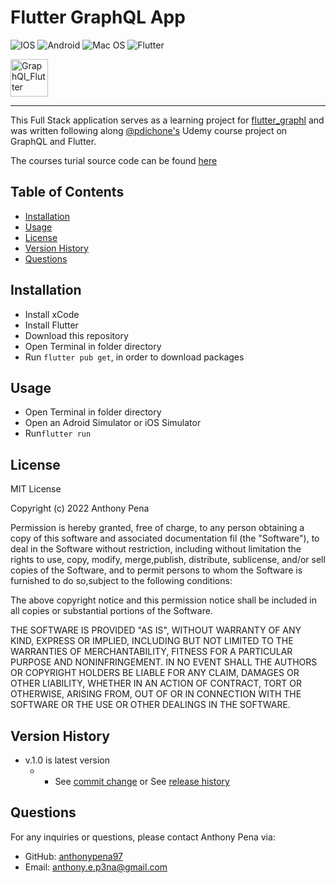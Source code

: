 # Flutter GraphQL App

![IOS](https://img.shields.io/badge/iOS-000000?style=for-the-badge&logo=ios&logoColor=white) 
![Android](https://img.shields.io/badge/Android-3DDC84?style=for-the-badge&logo=android&logoColor=white) 
![Mac OS](https://img.shields.io/badge/mac%20os-000000?style=for-the-badge&logo=macos&logoColor=F0F0F0)
![Flutter](https://img.shields.io/badge/Flutter-%2302569B.svg?style=for-the-badge&logo=Flutter&logoColor=white)

<img width="60" alt="GraphQl_Flutter" src="https://user-images.githubusercontent.com/79285555/187557333-03d73263-06ba-4822-b4c8-b42ca8bbb31e.gif">

<hr>

This Full Stack application serves as a learning project for [flutter_graphl](https://pub.dev/packages/graphql_flutter) and was written following along [@pdichone's](https://www.udemy.com/share/1056S83@c_ksOEYVYDMpFd_DAF8QD2AKHQL9OctJhW-OTOv6Eha0AWVzvX9aGIp2kiqcFMDX_A==/) Udemy course project on GraphQL and Flutter.

The courses turial source code can be found [here](https://github.com/pdichone/flutter-graphql-course)


## Table of Contents

- [Installation](#installation)
- [Usage](#usage)
- [License](#license)
- [Version History](#version)
- [Questions](#questions)

## Installation

- Install xCode
- Install Flutter
- Download this repository
- Open Terminal in folder directory
- Run `flutter pub get`, in order to download packages

## Usage

- Open Terminal in folder directory
- Open an Adroid Simulator or iOS Simulator
- Run`flutter run`

## License

MIT License

Copyright (c) 2022 Anthony Pena

Permission is hereby granted, free of charge, to any person obtaining a copy of this software and associated documentation fil (the "Software"), to deal in the Software without restriction, including without limitation the rights to use, copy, modify, merge,publish, distribute, sublicense, and/or sell copies of the Software, and to permit persons to whom the Software is furnished to do so,subject to the following conditions:

The above copyright notice and this permission notice shall be included in all copies or substantial portions of the Software.

THE SOFTWARE IS PROVIDED "AS IS", WITHOUT WARRANTY OF ANY KIND, EXPRESS OR IMPLIED, INCLUDING BUT NOT LIMITED TO THE WARRANTIES OF MERCHANTABILITY, FITNESS FOR A PARTICULAR PURPOSE AND NONINFRINGEMENT. IN NO EVENT SHALL THE AUTHORS OR COPYRIGHT HOLDERS BE LIABLE FOR ANY CLAIM, DAMAGES OR OTHER LIABILITY, WHETHER IN AN ACTION OF CONTRACT, TORT OR OTHERWISE, ARISING FROM, OUT OF OR IN CONNECTION WITH THE SOFTWARE OR THE USE OR OTHER DEALINGS IN THE SOFTWARE.

## Version History

- v.1.0 is latest version
  - - See [commit change](https://github.com/anthonypena97/flutter-graphql/commits/main) or See [release history](https://github.com/anthonypena97/graphl-flutter/releases)

## Questions

For any inquiries or questions, please contact Anthony Pena via:

- GitHub: [anthonypena97](https://github.com/anthonypena97)
- Email: <anthony.e.p3na@gmail.com>
